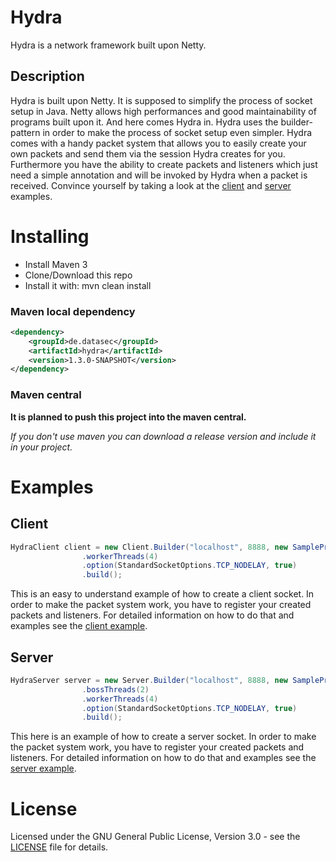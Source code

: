 # Hydra

Hydra is a network framework built upon Netty.

## Description

Hydra is built upon Netty. It is supposed to simplify the process of socket setup in Java. Netty allows high performances and good maintainability of programs built upon it.
And here comes Hydra in. Hydra uses the builder-pattern in order to make the process of socket setup even simpler. Hydra comes with a handy packet system
that allows you to easily create your own packets and send them via the session Hydra creates for you. Furthermore you have the ability to create packets and
listeners which just need a simple annotation and will be invoked by Hydra when a packet is received.
Convince yourself by taking a look at the [client](https://github.com/DataSecs/Hydra/tree/master/client/src/test/java/client) and [server](https://github.com/DataSecs/Hydra/tree/master/server/src/test/java/server) examples.

# Installing

 * Install Maven 3
 * Clone/Download this repo
 * Install it with: mvn clean install

### Maven local dependency

```xml
<dependency>
    <groupId>de.datasec</groupId>
    <artifactId>hydra</artifactId>
    <version>1.3.0-SNAPSHOT</version>
</dependency>
```

### Maven central

__It is planned to push this project into the maven central.__


_If you don't use maven you can download a release version and include it in your project._

# Examples

## Client

```java
HydraClient client = new Client.Builder("localhost", 8888, new SampleProtocol())
                .workerThreads(4)
                .option(StandardSocketOptions.TCP_NODELAY, true)
                .build();
```

This is an easy to understand example of how to create a client socket.
In order to make the packet system work, you have to register your created packets and listeners.
For detailed information on how to do that and examples see the [client example](https://github.com/DataSecs/Hydra/tree/master/client/src/test/java/client).

## Server

```java
HydraServer server = new Server.Builder("localhost", 8888, new SampleProtocol())
                .bossThreads(2)
                .workerThreads(4)
                .option(StandardSocketOptions.TCP_NODELAY, true)
                .build();
```

This here is an example of how to create a server socket.
In order to make the packet system work, you have to register your created packets and listeners.
For detailed information on how to do that and examples see the [server example](https://github.com/DataSecs/Hydra/tree/master/server/src/test/java/server).

# License

Licensed under the GNU General Public License, Version 3.0 - see the [LICENSE](LICENSE) file for details.